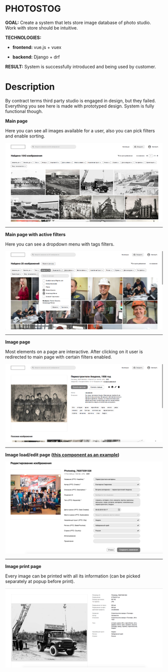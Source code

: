 # PHOTOSTOG

**GOAL:** Create a system that lets store image database of photo studio. 
Work with store should be intuitive.

**TECHNOLOGIES:**

* **frontend:** vue.js + vuex

* **backend:** Django + drf


**RESULT:** System is successfully introduced and being used by customer.

# Description

By contract terms third party studio is engaged in design, but they failed. 
Everything you see here is made with prototyped design. System is fully functional though.


**Main page**

Here you can see all images available for a user, 
also you can pick filters and enable sorting.

![](./static/01.png)

---

**Main page with active filters**

Here you can see a dropdown menu with tags filters.

![](./static/02.png)

---

**Image page**

Most elements on a page are interactive. After clicking on it user is redirected to main page
with certain filters enabled. 

![](./static/03.png)

---

**Image load/edit page ([this component as an example](/english/3.photostog/code_example.vue))**


![](./static/04.png)

---

**Image print page**

Every image can be printed with all its information 
(can be picked separately at popup before print).

![](./static/05.png)